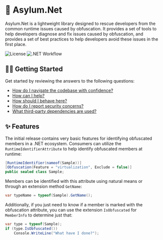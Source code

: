 # 🤪 Asylum.Net

Asylum.Net is a lightweight library designed to rescue developers from the common runtime issues caused by obfuscation. It provides a set of tools to help developers diagnose and fix issues caused by obfuscation, and provides a set of best practices to help developers avoid these issues in the first place.

![License](https://img.shields.io/github/license/tacosontitan/Asylum.Net?logo=github&style=for-the-badge)
![.NET Workflow](https://img.shields.io/github/actions/workflow/status/tacosontitan/Asylum.Net/dotnet.yml?label=Build%20and%20Test&logo=dotnet&style=for-the-badge)

## 💁‍♀️ Getting Started

Get started by reviewing the answers to the following questions:

- [How do I navigate the codebase with confidence?](http://asylum.tacosontitan.com)
- [How can I help?](./CONTRIBUTING.md)
- [How should I behave here?](./CODE_OF_CONDUCT.md)
- [How do I report security concerns?](./SECURITY.md)
- [What third-party dependencies are used?](./NOTICES.md)

## ✨ Features

The initial release contains very basic features for identifying obfuscated members in a .NET ecosystem. Consumers can utilize the `RuntimeIdentifierAttribute` to help identify obfuscated members at runtime:

```csharp
[RuntimeIdentifier(nameof(Sample))]
[Obfuscation(Feature = "virtualization", Exclude = false)]
public sealed class Sample;
```

Members can be identified with this attribute using natural means or through an extension method `GetName`:

```csharp
var typeName = typeof(Sample).GetName();
```

Additionally, if you just need to know if a member is marked with the obfuscation attribute, you can use the extension `IsObfuscated` for `MemberInfo` to determine just that:

```cs
var type = typeof(Sample);
if (type.IsObfuscated())
    Console.WriteLine("What have I done?");
```
